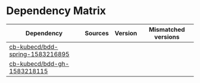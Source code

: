 # Dependency Matrix

Dependency | Sources | Version | Mismatched versions
---------- | ------- | ------- | -------------------
[cb-kubecd/bdd-spring-1583216895](https://github.com/cb-kubecd/bdd-spring-1583216895.git) |  | []() | 
[cb-kubecd/bdd-gh-1583218115](https://github.com/cb-kubecd/bdd-gh-1583218115.git) |  | []() | 
